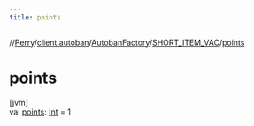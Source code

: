```yaml
---
title: points
---
```

//[Perry](../../../../index.html)/[client.autoban](../../index.html)/[AutobanFactory](../index.html)/[SHORT_ITEM_VAC](index.html)/[points](points.html)



# points



[jvm]\
val [points](points.html): [Int](https://kotlinlang.org/api/latest/jvm/stdlib/kotlin/-int/index.html) = 1





